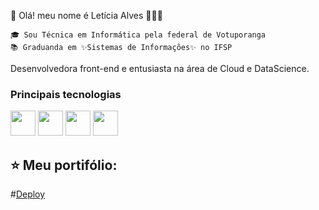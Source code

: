   👋 Olá! meu nome é Letícia Alves 👩🏻‍💻

	🎓 Sou Técnica em Informática pela federal de Votuporanga	
	📚 Graduanda em ✨Sistemas de Informações✨ no IFSP

Desenvolvedora front-end e entusiasta na área de Cloud e DataScience.

### Principais tecnologias
<img src="https://cdn.jsdelivr.net/gh/devicons/devicon/icons/css3/css3-original.svg" width="40" height="40" /> <img src="https://cdn.jsdelivr.net/gh/devicons/devicon/icons/html5/html5-original.svg" width="40" height="40" /> <img src="https://cdn.jsdelivr.net/gh/devicons/devicon/icons/javascript/javascript-original.svg" width="40" height="40" /> <img src="https://cdn.jsdelivr.net/gh/devicons/devicon/icons/flutter/flutter-original.svg" width="40" height="40"/>

## ⭐ Meu portifólio:
#[Deploy](https://lealvesrs.github.io/portifolio/#/)
